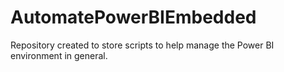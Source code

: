 ﻿# AutomatePowerBIEmbedded

Repository created to store scripts to help manage the Power BI environment in general.
